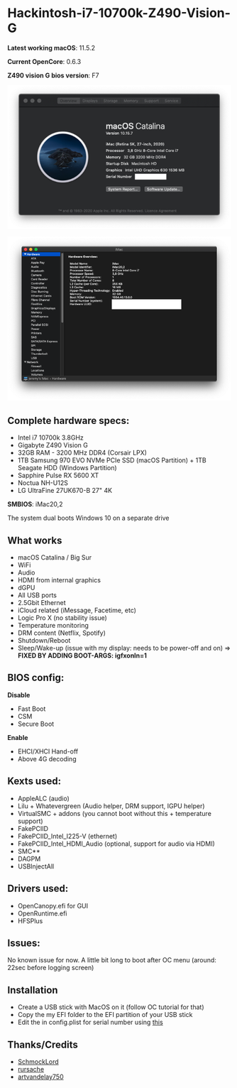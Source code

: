 # Hackintosh-i7-10700k-Z490-Vision-G

**Latest working macOS**: 11.5.2

**Current OpenCore**: 0.6.3

**Z490 vision G bios version**: F7

<p align="center">
  <img src="https://github.com/JeremySavonet/Hackintosh-i7-10700k-Z490-Vision-G/blob/main/screenshot/mac-info.png" />
</p>
<p align="center">
  <img src="https://github.com/JeremySavonet/Hackintosh-i7-10700k-Z490-Vision-G/blob/main/screenshot/hw-over.png" />
</p>

## Complete hardware specs:
- Intel i7 10700k 3.8GHz
- Gigabyte Z490 Vision G
- 32GB RAM - 3200 MHz DDR4 (Corsair LPX)
- 1TB Samsung 970 EVO NVMe PCIe SSD (macOS Partition) + 1TB Seagate HDD (Windows Partition)
- Sapphire Pulse RX 5600 XT
- Noctua NH-U12S
- LG UltraFine 27UK670-B 27" 4K
   
**SMBIOS**: iMac20,2

The system dual boots Windows 10 on a separate drive

## What works
- macOS Catalina / Big Sur
- WiFi
- Audio
- HDMI from internal graphics
- dGPU
- All USB ports
- 2.5Gbit Ethernet
- iCloud related (iMessage, Facetime, etc)
- Logic Pro X (no stability issue)
- Temperature monitoring
- DRM content (Netflix, Spotify)
- Shutdown/Reboot
- Sleep/Wake-up (issue with my display: needs to be power-off and on) => **FIXED BY ADDING BOOT-ARGS: igfxonln=1**

## BIOS config:
**Disable**
- Fast Boot
- CSM
- Secure Boot

**Enable**
- EHCI/XHCI Hand-off
- Above 4G decoding

## Kexts used:
- AppleALC (audio)
- Lilu + Whatevergreen (Audio helper, DRM support, IGPU helper)
- VirtualSMC + addons (you cannot boot without this + temperature support)
- FakePCIID
- FakePCIID_Intel_I225-V (ethernet)
- FakePCIID_Intel_HDMI_Audio (optional, support for audio via HDMI)
- SMC**
- DAGPM
- USBInjectAll

## Drivers used:
- OpenCanopy.efi for GUI
- OpenRuntime.efi
- HFSPlus

## Issues:

No known issue for now. A little bit long to boot after OC menu (around: 22sec before logging screen)

## Installation

- Create a USB stick with MacOS on it (follow OC tutorial for that)
- Copy the my EFI folder to the EFI partition of your USB stick
- Edit the <CHANGEME> in config.plist for serial number using [this](https://github.com/corpnewt/GenSMBIOS)

## Thanks/Credits
- [SchmockLord](https://github.com/SchmockLord/Hackintosh-Intel-i9-10900k-Gigabyte-Z490-Vision-D)
- [rursache](https://github.com/rursache/Hackintosh-i9-10900k-Z490-Vision-G)
- [artvandelay750](https://github.com/artvandelay750/Hackintosh-Z490-Gigabyte-VisionG)
